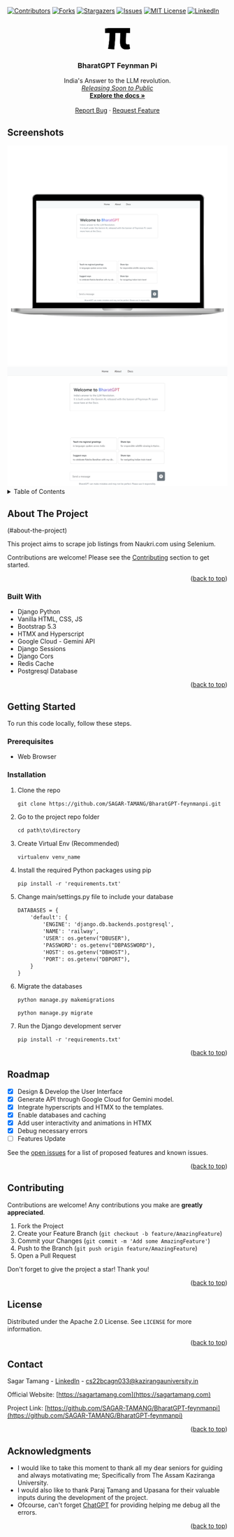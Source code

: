 <a name="readme-top"></a>

[![Contributors][contributors-shield]][contributors-url]
[![Forks][forks-shield]][forks-url]
[![Stargazers][stars-shield]][stars-url]
[![Issues][issues-shield]][issues-url]
[![MIT License][license-shield]][license-url]
[![LinkedIn][linkedin-shield]][linkedin-url]

<!-- PROJECT LOGO -->
<br />
<div align="center">
  <a href="https://github.com/SAGAR-TAMANG/BharatGPT-feynmanpi">
    <img src="https://raw.githubusercontent.com/SAGAR-TAMANG/BharatGPT-feynmanpi/main/static/img/pi.png" alt="Logo" height="50">
  </a>

<h3 align="center">BharatGPT Feynman Pi</h3>

  <p align="center">
    India's Answer to the LLM revolution.
    <br />
    <a href="https://github.com/SAGAR-TAMANG/BharatGPT-feynmanpi/blob/main/README.md"><em>Releasing Soon to Public </em></a> 
    <br />
    <a href="https://github.com/SAGAR-TAMANG/BharatGPT-feynmanpi/blob/main/README.md"><strong>Explore the docs »</strong></a>
    <br />
    <br />
    <a href="https://github.com/SAGAR-TAMANG/BharatGPT-feynmanpi/issues">Report Bug</a>
    ·
    <a href="https://github.com/SAGAR-TAMANG/BharatGPT-feynmanpi/issues">Request Feature</a>
  </p>
</div>

## Screenshots

<img src="https://raw.githubusercontent.com/SAGAR-TAMANG/BharatGPT-feynmanpi/main/static/img/ss2.png">

<img src="https://raw.githubusercontent.com/SAGAR-TAMANG/BharatGPT-feynmanpi/main/static/img/ss.png">

<!-- TABLE OF CONTENTS -->
<details>
  <summary>Table of Contents</summary>
  <ol>
    <li>
      <a href="#about-the-project">About The Project</a>
      <ul>
        <li><a href="#built-with">Built With</a></li>
      </ul>
    </li>
    <li>
      <a href="#getting-started">Getting Started</a>
      <ul>
        <li><a href="#prerequisites">Prerequisites</a></li>
        <li><a href="#installation">Installation</a></li>
      </ul>
    </li>
    <li><a href="#usage">Usage</a></li>
    <li><a href="#roadmap">Roadmap</a></li>
    <li><a href="#contributing">Contributing</a></li>
    <li><a href="#license">License</a></li>
    <li><a href="#contact">Contact</a></li>
    <li><a href="#acknowledgments">Acknowledgments</a></li>
  </ol>
</details>

<!-- ABOUT THE PROJECT -->
## About The Project

(#about-the-project)

This project aims to scrape job listings from Naukri.com using Selenium.

Contributions are welcome! Please see the [Contributing](#contributing) section to get started.

<p align="right">(<a href="#readme-top">back to top</a>)</p>

### Built With

* Django Python
* Vanilla HTML, CSS, JS
* Bootstrap 5.3
* HTMX and Hyperscript
* Google Cloud - Gemini API
* Django Sessions
* Django Cors
* Redis Cache
* Postgresql Database

<p align="right">(<a href="#readme-top">back to top</a>)</p>

<!-- GETTING STARTED -->
## Getting Started

To run this code locally, follow these steps.

### Prerequisites

* Web Browser

### Installation

1. Clone the repo
    ```
    git clone https://github.com/SAGAR-TAMANG/BharatGPT-feynmanpi.git
    ```
2. Go to the project repo folder
    ```
    cd path\to\directory
    ```
3. Create Virtual Env (Recommended)
    ```
    virtualenv venv_name
    ```
4. Install the required Python packages using pip
    ```
    pip install -r 'requirements.txt'
    ```
5. Change main/settings.py file to include your database
    ```
    DATABASES = {
        'default': {
            'ENGINE': 'django.db.backends.postgresql',
            'NAME': 'railway',
            'USER': os.getenv("DBUSER"),
            'PASSWORD': os.getenv("DBPASSWORD"),
            'HOST': os.getenv("DBHOST"),
            'PORT': os.getenv("DBPORT"),
        }
    }
    ```
5. Migrate the databases
    ```
    python manage.py makemigrations
    ```
    ```
    python manage.py migrate
    ```
5. Run the Django development server
    ```
    pip install -r 'requirements.txt'
    ```

<p align="right">(<a href="#readme-top">back to top</a>)</p>

<!-- ROADMAP -->
## Roadmap

- [x] Design & Develop the User Interface
- [x] Generate API through Google Cloud for Gemini model.
- [x] Integrate hyperscripts and HTMX to the templates.
- [x] Enable databases and caching
- [x] Add user interactivity and animations in HTMX
- [x] Debug necessary errors
- [ ] Features Update

See the [open issues](https://github.com/SAGAR-TAMANG/BharatGPT-feynmanpi/issues) for a list of proposed features and known issues.

<p align="right">(<a href="#readme-top">back to top</a>)</p>

<!-- CONTRIBUTING -->
## Contributing

Contributions are welcome! Any contributions you make are **greatly appreciated**.

1. Fork the Project
2. Create your Feature Branch (`git checkout -b feature/AmazingFeature`)
3. Commit your Changes (`git commit -m 'Add some AmazingFeature'`)
4. Push to the Branch (`git push origin feature/AmazingFeature`)
5. Open a Pull Request

Don't forget to give the project a star! Thank you!

<p align="right">(<a href="#readme-top">back to top</a>)</p>

<!-- LICENSE -->
## License

Distributed under the Apache 2.0 License. See `LICENSE` for more information.

<p align="right">(<a href="#readme-top">back to top</a>)</p>

<!-- CONTACT -->
## Contact

Sagar Tamang - [LinkedIn](https://www.linkedin.com/in/sagar-tmg/) - cs22bcagn033@kazirangauniversity.in

Official Website: [https://sagartamang.com](https://sagartamang.com)

Project Link: [https://github.com/SAGAR-TAMANG/BharatGPT-feynmanpi](https://github.com/SAGAR-TAMANG/BharatGPT-feynmanpi)

<p align="right">(<a href="#readme-top">back to top</a>)</p>

<!-- ACKNOWLEDGMENTS -->
## Acknowledgments

* I would like to take this moment to thank all my dear seniors for guiding and always motativating me; Specifically from The Assam Kaziranga University.
* I would also like to thank Paraj Tamang and Upasana for their valuable inputs during the development of the project.
* Ofcourse, can't forget [ChatGPT](https://chat.openai.com/) for providing helping me debug all the errors.

<p align="right">(<a href="#readme-top">back to top</a>)</p>

<!-- MARKDOWN LINKS & IMAGES -->
<!-- https://www.markdownguide.org/basic-syntax/#reference-style-links -->
[contributors-shield]: https://img.shields.io/github/contributors/SAGAR-TAMANG/BharatGPT-feynmanpi.svg?style=for-the-badge
[contributors-url]: https://github.com/SAGAR-TAMANG/BharatGPT-feynmanpi/graphs/contributors
[forks-shield]: https://img.shields.io/github/forks/SAGAR-TAMANG/BharatGPT-feynmanpi.svg?style=for-the-badge
[forks-url]: https://github.com/SAGAR-TAMANG/BharatGPT-feynmanpi/network/members
[stars-shield]: https://img.shields.io/github/stars/SAGAR-TAMANG/BharatGPT-feynmanpi.svg?style=for-the-badge
[stars-url]: https://github.com/SAGAR-TAMANG/BharatGPT-feynmanpi/stargazers
[issues-shield]: https://img.shields.io/github/issues/SAGAR-TAMANG/BharatGPT-feynmanpi.svg?style=for-the-badge
[issues-url]: https://github.com/SAGAR-TAMANG/BharatGPT-feynmanpi/issues
[license-url]: https://github.com/SAGAR-TAMANG/BharatGPT-feynmanpi/blob/master/license.txt
[license-shield]: https://img.shields.io/github/license/SAGAR-TAMANG/BharatGPT-feynmanpi.svg?style=for-the-badge
[linkedin-shield]: https://img.shields.io/badge/-LinkedIn-black.svg?style=for-the-badge&logo=linkedin&colorB=555
[linkedin-url]: https://www.linkedin.com/in/sagar-tmg/